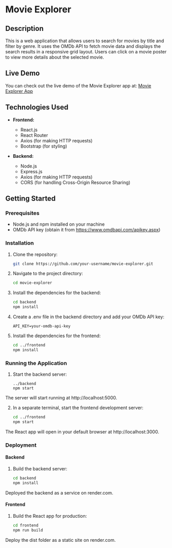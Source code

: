 # Movie Explorer

## Description

This is a web application that allows users to search for movies by title and filter by genre. It uses the OMDb API to fetch movie data and displays the search results in a responsive grid layout. Users can click on a movie poster to view more details about the selected movie.

## Live Demo

You can check out the live demo of the Movie Explorer app at: [Movie Explorer App](https://tinyurl.com/Movie-Explorer-App)

## Technologies Used

- **Frontend:**
  - React.js
  - React Router
  - Axios (for making HTTP requests)
  - Bootstrap (for styling)

- **Backend:**
  - Node.js
  - Express.js
  - Axios (for making HTTP requests)
  - CORS (for handling Cross-Origin Resource Sharing)

## Getting Started

### Prerequisites

- Node.js and npm installed on your machine
- OMDb API key (obtain it from https://www.omdbapi.com/apikey.aspx)

### Installation

1. Clone the repository:

   ```bash
   git clone https://github.com/your-username/movie-explorer.git

2. Navigate to the project directory:
   ```bash
   cd movie-explorer

3. Install the dependencies for the backend:
   ```bash
   cd backend
   npm install

4. Create a .env file in the backend directory and add your OMDb API key:
   ```env
   API_KEY=your-omdb-api-key

5. Install the dependencies for the frontend:
   ```bash
   cd ../frontend
   npm install

### Running the Application

1. Start the backend server:
   ```bashcd
   ../backend
   npm start
   
The server will start running at http://localhost:5000.

2. In a separate terminal, start the frontend development server:
   ```bash
   cd ../frontend
   npm start
   
The React app will open in your default browser at http://localhost:3000.

### Deployment
#### Backend

1. Build the backend server:
   ```bash
   cd backend
   npm install

Deployed the backend as a service on render.com.

#### Frontend

1. Build the React app for production:
   ```bash
   cd frontend
   npm run build

Deploy the dist folder as a static site on render.com.

